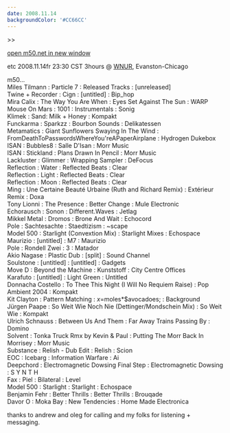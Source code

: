 ```yaml
---
date: 2008.11.14
backgroundColor: '#CC66CC'
---
```


\>>

[open m50.net in new window  
](http://m50.net/)


etc 2008.11.14fr 23:30 CST 3hours @ [WNUR](http://www.wnur.org/), Evanston-Chicago  


m50...  
Miles Tilmann : Particle 7 : Released Tracks : \[unreleased\]  
Twine + Recorder : Cign : \[untitled\] : Bip\_hop  
Mira Calix : The Way You Are When : Eyes Set Against The Sun : WARP  
Mouse On Mars : 1001 : Instrumentals : Sonig  
Klimek : Sand: Milk + Honey : Kompakt  
Funckarma : Sparkzz : Bourbon Sounds : Delikatessen  
Metamatics : Giant Sunflowers Swaying In The Wind : FromDeathToPasswordsWhereYou'reAPaperAirplane : Hydrogen Dukebox  
ISAN : Bubbles8 : Salle D'Isan : Morr Music  
ISAN : Stickland : Plans Drawn In Pencil : Morr Music  
Lackluster : Glimmer : Wrapping Sampler : DeFocus  
Reflection : Water : Reflected Beats : Clear  
Reflection : Light : Reflected Beats : Clear  
Reflection : Moon : Reflected Beats : Clear  
Ming : Une Certaine Beauté Urbaine (Ruth and Richard Remix) : Extérieur Remix : Doxa  
Tony Lionni : The Presence : Better Change : Mule Electronic  
Echorausch : Sonon : Different.Waves : Jetlag  
Mikkel Metal : Dromos : Brone And Wait : Echocord  
Pole : Sachtesachte : Staedtizism : ~scape  
Model 500 : Starlight (Convextion Mix) : Starlight Mixes : Echospace  
Maurizio : \[untitled\] : M7 : Maurizio  
Pole : Rondell Zwei : 3 : Matador  
Akio Nagase : Plastic Dub : \[split\] : Sound Channel  
Soulstone : \[untitled\] : \[untitled\] : Gadgets  
Move D : Beyond the Machine : Kunststoff : City Centre Offices  
Karafuto : \[untitled\] : Light Green : Untitled  
Donnacha Costello : To Thee This Night (I Will No Requiem Raise) : Pop Ambient 2004 : Kompakt  
Kit Clayton : Pattern Matching : $x=$moles\*$avocadoes; : Background  
Jürgen Paape : So Weit Wie Noch Nie (Dettinger/Mondschein Mix) : So Weit Wie : Kompakt  
Ulrich Schnauss : Between Us And Them : Far Away Trains Passing By : Domino  
Solvent : Tonka Truck Rmx by Kevin & Paul : Putting The Morr Back In Morrisey : Morr Music  
Substance : Relish - Dub Edit : Relish : Scion  
EOC : Icebarg : Information Warfare : Ai  
Deepchord : Electromagnetic Dowsing Final Step : Electromagnetic Dowsing : S Y N T H  
Fax : Piel : Bilateral : Level  
Model 500 : Starlight : Starlight : Echospace  
Benjamin Fehr : Better Thrills : Better Thrills : Brouqade  
Davor O : Moka Bay : New Tendencies : Home Made Electronica  

thanks to andrew and oleg for calling and my folks for listening + messaging.